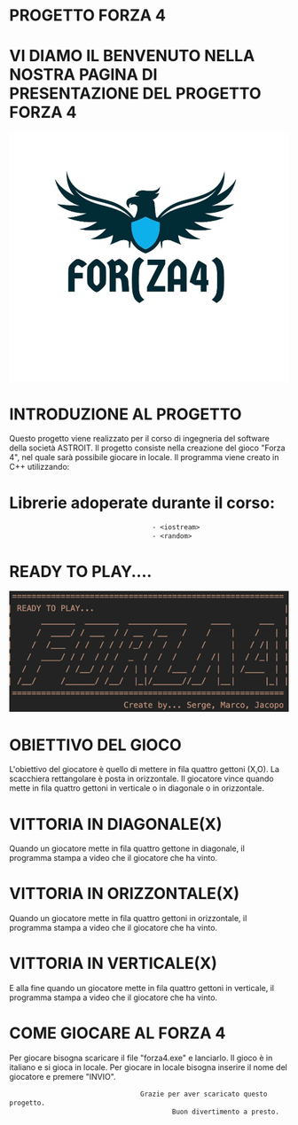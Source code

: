 # PROGETTO FORZA 4
# 
# VI DIAMO IL BENVENUTO NELLA NOSTRA PAGINA DI PRESENTAZIONE DEL PROGETTO FORZA 4

![forza4.jpeg](forza4.jpeg)

# INTRODUZIONE AL PROGETTO

Questo progetto viene realizzato per il corso di ingegneria del software della società ASTROIT.
Il progetto consiste nella creazione del gioco "Forza 4", nel quale sarà possibile giocare in locale.
Il programma viene creato in C++ utilizzando:

# Librerie adoperate durante il corso:

                                        - <iostream>
                                        - <random>

  #  READY TO PLAY....   

  ![ReadytoPlay.jpeg](ReadytoPlay.jpeg)
                                                          
                               

 #  OBIETTIVO DEL GIOCO

L'obiettivo del giocatore è quello di mettere in fila quattro gettoni (X,O). La scacchiera rettangolare è posta in orizzontale. 
Il giocatore vince quando mette in fila quattro gettoni in verticale o in diagonale o in orizzontale.

# VITTORIA IN DIAGONALE(X)

Quando un giocatore mette in fila quattro gettone in diagonale, il programma stampa a video che il giocatore che ha vinto.


# VITTORIA IN ORIZZONTALE(X)

Quando un giocatore mette in fila quattro gettoni in orizzontale, il programma stampa a video che il giocatore che ha vinto.
 

# VITTORIA IN VERTICALE(X)

E alla fine quando un giocatore mette in fila quattro gettoni in verticale, il programma stampa a video che il giocatore che ha vinto.


# COME GIOCARE AL FORZA 4

Per giocare bisogna scaricare il file "forza4.exe" e lanciarlo.
Il gioco è in italiano e si gioca in locale.
Per giocare in locale bisogna inserire il nome del giocatore e premere "INVIO".


                                     Grazie per aver scaricato questo progetto.
                                             Buon divertimento a presto.
                 

